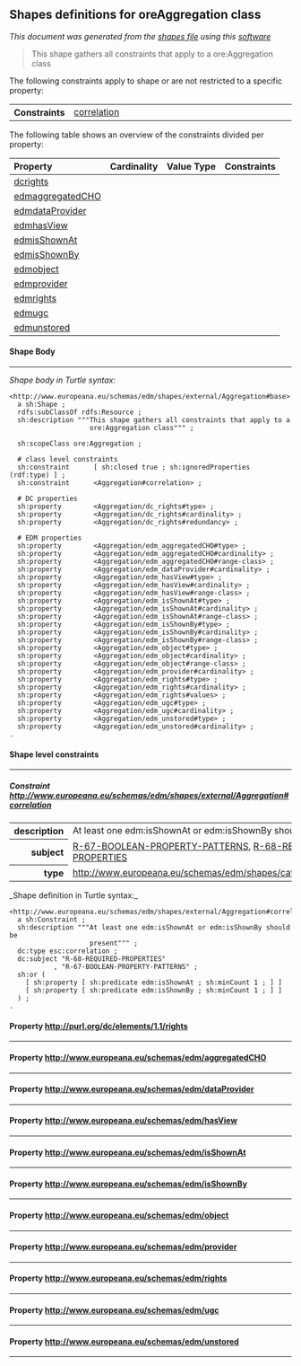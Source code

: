 
## Shapes definitions for oreAggregation class
_This document was generated from the [shapes file](/shapes-edm/src/main/resources/etc/edm/shapes/external/Aggregation.ttl) using this [software](/shapes-doc)_
> This shape gathers all constraints that apply to a ore:Aggregation class

The following constraints apply to shape or are not restricted to a specific property:
<table>
<tr><th align="right">Constraints</th><td width='100%'><a href="#http_www_europeana_eu_schemas_edm_shapes_external_Aggregation_correlation">correlation</a></td></tr>
</table>

The following table shows an overview of the constraints divided per property:

| Property | Cardinality | Value Type | Constraints |
| :--- | :--: | :--: | :--- |
|<a href="#dcrights">dcrights</a>||||
|<a href="#edmaggregatedCHO">edmaggregatedCHO</a>||||
|<a href="#edmdataProvider">edmdataProvider</a>||||
|<a href="#edmhasView">edmhasView</a>||||
|<a href="#edmisShownAt">edmisShownAt</a>||||
|<a href="#edmisShownBy">edmisShownBy</a>||||
|<a href="#edmobject">edmobject</a>||||
|<a href="#edmprovider">edmprovider</a>||||
|<a href="#edmrights">edmrights</a>||||
|<a href="#edmugc">edmugc</a>||||
|<a href="#edmunstored">edmunstored</a>||||

#### Shape Body
------
_Shape body in Turtle syntax:_

```
<http://www.europeana.eu/schemas/edm/shapes/external/Aggregation#base>
  a sh:Shape ;
  rdfs:subClassOf rdfs:Resource ;
  sh:description """This shape gathers all constraints that apply to a 
                    ore:Aggregation class""" ;

  sh:scopeClass ore:Aggregation ;

  # class level constraints
  sh:constraint      [ sh:closed true ; sh:ignoredProperties (rdf:type) ] ;
  sh:constraint      <Aggregation#correlation> ;

  # DC properties
  sh:property        <Aggregation/dc_rights#type> ;
  sh:property        <Aggregation/dc_rights#cardinality> ;
  sh:property        <Aggregation/dc_rights#redundancy> ;

  # EDM properties
  sh:property        <Aggregation/edm_aggregatedCHO#type> ;
  sh:property        <Aggregation/edm_aggregatedCHO#cardinality> ;
  sh:property        <Aggregation/edm_aggregatedCHO#range-class> ;
  sh:property        <Aggregation/edm_dataProvider#cardinality> ;
  sh:property        <Aggregation/edm_hasView#type> ;
  sh:property        <Aggregation/edm_hasView#cardinality> ;
  sh:property        <Aggregation/edm_hasView#range-class> ;
  sh:property        <Aggregation/edm_isShownAt#type> ;
  sh:property        <Aggregation/edm_isShownAt#cardinality> ;
  sh:property        <Aggregation/edm_isShownAt#range-class> ;
  sh:property        <Aggregation/edm_isShownBy#type> ;
  sh:property        <Aggregation/edm_isShownBy#cardinality> ;
  sh:property        <Aggregation/edm_isShownBy#range-class> ;
  sh:property        <Aggregation/edm_object#type> ;
  sh:property        <Aggregation/edm_object#cardinality> ;
  sh:property        <Aggregation/edm_object#range-class> ;
  sh:property        <Aggregation/edm_provider#cardinality> ;
  sh:property        <Aggregation/edm_rights#type> ;
  sh:property        <Aggregation/edm_rights#cardinality> ;
  sh:property        <Aggregation/edm_rights#values> ;
  sh:property        <Aggregation/edm_ugc#type> ;
  sh:property        <Aggregation/edm_ugc#cardinality> ;
  sh:property        <Aggregation/edm_unstored#type> ;
  sh:property        <Aggregation/edm_unstored#cardinality> ;
.
```

#### Shape level constraints
------

##### Constraint <a id="http_www_europeana_eu_schemas_edm_shapes_external_Aggregation_correlation" target="_blank" href="http://www.europeana.eu/schemas/edm/shapes/external/Aggregation#correlation">http://www.europeana.eu/schemas/edm/shapes/external/Aggregation#correlation</a>
<table>
<tr><th align="right">description</th><td>At least one edm:isShownAt or edm:isShownBy should be 
                    present</td></tr>
<tr><th align="right">subject</th><td><a target="_blank" href="http://lelystad.informatik.uni-mannheim.de/rdf-validation/?q=node/74">R-67-BOOLEAN-PROPERTY-PATTERNS</a>, <a target="_blank" href="http://lelystad.informatik.uni-mannheim.de/rdf-validation/?q=node/75">R-68-REQUIRED-PROPERTIES</a></td></tr>
<tr><th align="right">type</th><td><a target="_blank" href="http://www.europeana.eu/schemas/edm/shapes/categories#correlation">http://www.europeana.eu/schemas/edm/shapes/categories#correlation</a></td></tr>
</table>
_Shape definition in Turtle syntax:_

```
<http://www.europeana.eu/schemas/edm/shapes/external/Aggregation#correlation>
  a sh:Constraint ;
  sh:description """At least one edm:isShownAt or edm:isShownBy should be 
                    present""" ;
  dc:type esc:correlation ;
  dc:subject "R-68-REQUIRED-PROPERTIES"
           , "R-67-BOOLEAN-PROPERTY-PATTERNS" ;
  sh:or (
    [ sh:property [ sh:predicate edm:isShownAt ; sh:minCount 1 ; ] ]
    [ sh:property [ sh:predicate edm:isShownBy ; sh:minCount 1 ; ] ]
  ) ;
.
```
#### Property <a id="dcrights" target="_blank" href="http://purl.org/dc/elements/1.1/rights">http://purl.org/dc/elements/1.1/rights</a>
------
#### Property <a id="edmaggregatedCHO" target="_blank" href="http://www.europeana.eu/schemas/edm/aggregatedCHO">http://www.europeana.eu/schemas/edm/aggregatedCHO</a>
------
#### Property <a id="edmdataProvider" target="_blank" href="http://www.europeana.eu/schemas/edm/dataProvider">http://www.europeana.eu/schemas/edm/dataProvider</a>
------
#### Property <a id="edmhasView" target="_blank" href="http://www.europeana.eu/schemas/edm/hasView">http://www.europeana.eu/schemas/edm/hasView</a>
------
#### Property <a id="edmisShownAt" target="_blank" href="http://www.europeana.eu/schemas/edm/isShownAt">http://www.europeana.eu/schemas/edm/isShownAt</a>
------
#### Property <a id="edmisShownBy" target="_blank" href="http://www.europeana.eu/schemas/edm/isShownBy">http://www.europeana.eu/schemas/edm/isShownBy</a>
------
#### Property <a id="edmobject" target="_blank" href="http://www.europeana.eu/schemas/edm/object">http://www.europeana.eu/schemas/edm/object</a>
------
#### Property <a id="edmprovider" target="_blank" href="http://www.europeana.eu/schemas/edm/provider">http://www.europeana.eu/schemas/edm/provider</a>
------
#### Property <a id="edmrights" target="_blank" href="http://www.europeana.eu/schemas/edm/rights">http://www.europeana.eu/schemas/edm/rights</a>
------
#### Property <a id="edmugc" target="_blank" href="http://www.europeana.eu/schemas/edm/ugc">http://www.europeana.eu/schemas/edm/ugc</a>
------
#### Property <a id="edmunstored" target="_blank" href="http://www.europeana.eu/schemas/edm/unstored">http://www.europeana.eu/schemas/edm/unstored</a>
------

